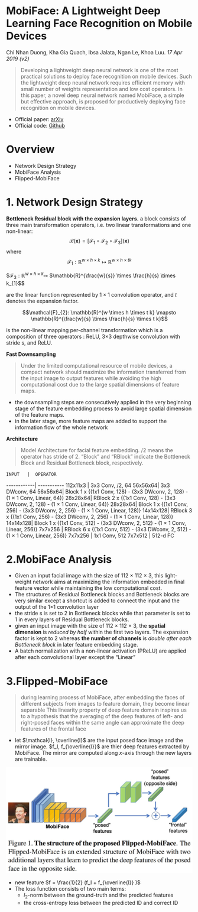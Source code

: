 # MobiFace: A Lightweight Deep Learning Face Recognition on Mobile Devices
Chi Nhan Duong, Kha Gia Quach, Ibsa Jalata, Ngan Le, Khoa Luu. _17 Apr 2019 (v2)_

>Developing a lightweight deep neural network is one of the most practical solutions to deploy face recognition on mobile devices. Such the lightweight deep neural network requires efficient memory with small number of weights representation and low cost operators. In this paper, a novel deep neural network named MobiFace, a simple but effective approach, is proposed for productively deploying face recognition on mobile devices.

* Official paper: [arXiv](https://arxiv.org/abs/1811.11080)
* Official code: [Github]()

# Overview
- Network Design Strategy
- MobiFace Analysis
- Flipped-MobiFace

# 1. Network Design Strategy
**Bottleneck Residual block with the expansion layers.**
a block consists of three main transformation operators, i.e. two linear transformations and one non-linear:
$$\mathcal{B}(\mathbf{x})=\left[\mathcal{F}_{1} \circ \mathcal{F}_{2} \circ \mathcal{F}_{3}\right](\mathbf{x})$$
where 
$$\mathcal{F}_{1}: \mathbb{R}^{w \times h \times k} \mapsto \mathbb{R}^{w \times h \times t k}$$

$$\mathcal{F}_{3}: \mathbb{R}^{w \times h \times k} \mapsto$ $\mathbb{R}^{\frac{w}{s}} \times \frac{h}{s} \times k_{1}$$

are the linear function represented by $1 \times 1$ convolution operator, and $t$ denotes the expansion factor. 

$$\mathcal{F}_{2}: \mathbb{R}^{w \times h \times t k} \mapsto \mathbb{R}^{\frac{w}{s} \times \frac{h}{s} \times t k}$$

is the non-linear mapping per-channel transformation  which is a composition of three operators : ReLU, 3×3 depthwise convolution with stride s, and ReLU. 

**Fast Downsampling**
>Under the limited computational resource of mobile devices, a compact network should maximize the information transferred from the input image to output features while avoiding the high computational cost due to the large spatial dimensions of feature maps.
- the downsampling steps are consecutively applied in the very beginning stage of the feature embedding process to avoid large spatial dimension of the feature maps.
- in the later stage, more feature maps are added to support the information flow of the whole network

**Architecture**
> Model Architecture for facial feature embedding. /2
means the operator has stride of 2. “Block” and “RBlock” indicate the Bottleneck Block and Residual Bottleneck block, respectively.

    INPUT   |  OPERATOR   
------------| -----------
   112x11x3 | 3x3 Conv, /2, 64
    56x56x64| 3x3 DWconv, 64
    56x56x64| Block 1 x {(1x1 Conv, 128) - (3x3 DWconv, 2, 128) - (1 × 1 Conv, Linear, 64)}
    28x28x64| RBlock 2 x {(1x1 Conv, 128) - (3x3 DWconv, 2, 128) - (1 × 1 Conv, Linear, 64)}
    28x28x64| Block 1 x {(1x1 Conv, 256) - (3x3 DWconv, 2, 256) - (1 × 1 Conv, Linear, 128)}
   14x14x128| RBlock 3 x {(1x1 Conv, 256) - (3x3 DWconv, 2, 256) - (1 × 1 Conv, Linear, 128)}
   14x14x128| Block 1 x {(1x1 Conv, 512) - (3x3 DWconv, 2, 512) - (1 × 1 Conv, Linear, 256)}
    7x7x256 | RBlock 6 x {(1x1 Conv, 512) - (3x3 DWconv, 2, 512) - (1 × 1 Conv, Linear, 256)}
    7x7x256 | 1x1 Conv, 512
    7x7x512 | 512-d FC


# 2.MobiFace Analysis
- Given an input facial image with the size of 112 × 112 × 3, this light-weight network aims at maximizing the information embedded in final feature vector while maintaining the low computational cost.
- The structures of Residual Bottleneck blocks and Bottleneck blocks are very similar except a shortcut is added to connect the input and the output of the 1×1 convolution layer 
- the stride s is set to 2 in Bottleneck blocks while that parameter is set to 1 in every layers of Residual Bottleneck blocks.
- given an input image with the size of 112 × 112 × 3, the **spatial dimension** is _reduced by half_ within the first two layers. The expansion factor is kept to 2 whereas **the number of channels** is _double after each Bottleneck block_ in later feature embedding
stage.
- A batch normalization with a non-linear activation (PReLU) are applied after each convolutional layer except the “Linear”
  

# 3.Flipped-MobiFace
> during learning process of MobiFace, after embedding the faces of different subjects from images to feature domain, they become linear separable
>  This linearity property of deep feature domain inspires us to a hypothesis that the averaging of the deep features of left- and right-posed faces within the same angle can approximate the deep features of the frontal face

- let $\mathcal{I}, \overline{I}$ are the input posed face image and the mirror image. $f_I, f_{\overline{I}}$ are thier deep features extracted by MobiFace. The mirror are computed along _x_-axis through the new layers are trainable. 

![flipmobiface](../../../asset/images/mobiface_lightweigh19.jpg)

- new feature $f = \frac{1}{2} (f_I + f_{\overline{I}} )$
- The loss function consists of two main terms:
  - $l_2$-norm between the ground-truth and the predicted features
  - the cross-entropy loss between the predicted ID and correct ID